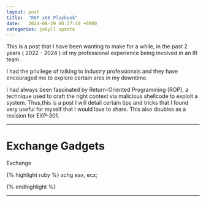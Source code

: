 ```yaml
---
layout: post
title:  "ROP x86 Playbook"
date:   2024-08-29 00:27:40 +0800
categories: jekyll update
---
```

This is a post that I have been wanting to make for a while, in the past 2 years ( 2022 - 2024 ) of my professional experience being involved in an IR team. 

I had the privilege of talking to industry professionals and they have encouraged me to explore certain ares in my downtime.

I had always been fascinated by Return-Oriented Programming (ROP), a technique used to craft the right context via malicious shellcode to exploit a system. Thus,this  is a post I will detail certain tips and tricks that I found very useful for myself that I would love to share. This also doubles as a revision for EXP-301.

---


# **Exchange Gadgets**

Exchange

{% highlight ruby %}
xchg eax, ecx;



{% endhighlight %}

---
